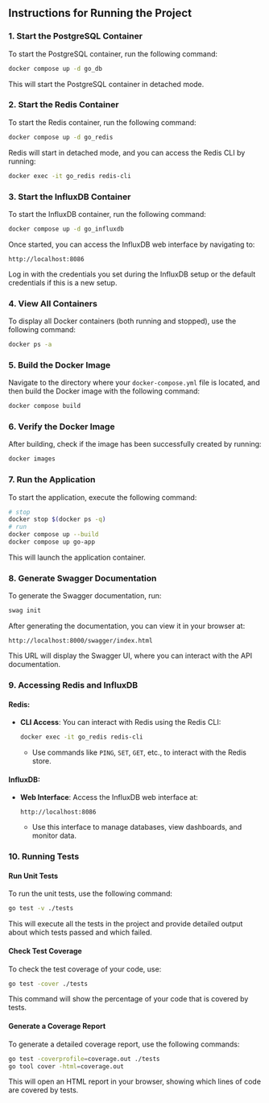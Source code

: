 ## Instructions for Running the Project

### 1. Start the PostgreSQL Container

To start the PostgreSQL container, run the following command:

```bash
docker compose up -d go_db
```

This will start the PostgreSQL container in detached mode.

### 2. Start the Redis Container

To start the Redis container, run the following command:

```bash
docker compose up -d go_redis
```

Redis will start in detached mode, and you can access the Redis CLI by running:

```bash
docker exec -it go_redis redis-cli
```

### 3. Start the InfluxDB Container

To start the InfluxDB container, run the following command:

```bash
docker compose up -d go_influxdb
```

Once started, you can access the InfluxDB web interface by navigating to:

```plaintext
http://localhost:8086
```

Log in with the credentials you set during the InfluxDB setup or the default credentials if this is a new setup.

### 4. View All Containers

To display all Docker containers (both running and stopped), use the following command:

```bash
docker ps -a
```

### 5. Build the Docker Image

Navigate to the directory where your `docker-compose.yml` file is located, and then build the Docker image with the
following command:

```bash
docker compose build
```

### 6. Verify the Docker Image

After building, check if the image has been successfully created by running:

```bash
docker images
```

### 7. Run the Application

To start the application, execute the following command:

```bash
# stop
docker stop $(docker ps -q)
# run
docker compose up --build
docker compose up go-app
```

This will launch the application container.

### 8. Generate Swagger Documentation

To generate the Swagger documentation, run:

```bash
swag init
```

After generating the documentation, you can view it in your browser at:

```plaintext
http://localhost:8000/swagger/index.html
```

This URL will display the Swagger UI, where you can interact with the API documentation.

### 9. Accessing Redis and InfluxDB

#### Redis:

- **CLI Access**: You can interact with Redis using the Redis CLI:

  ```bash
  docker exec -it go_redis redis-cli
  ```

    - Use commands like `PING`, `SET`, `GET`, etc., to interact with the Redis store.

#### InfluxDB:

- **Web Interface**: Access the InfluxDB web interface at:

  ```plaintext
  http://localhost:8086
  ```

    - Use this interface to manage databases, view dashboards, and monitor data.

### 10. Running Tests

#### Run Unit Tests

To run the unit tests, use the following command:

```bash
go test -v ./tests
```

This will execute all the tests in the project and provide detailed output about which tests passed and which failed.

#### Check Test Coverage

To check the test coverage of your code, use:

```bash
go test -cover ./tests
```

This command will show the percentage of your code that is covered by tests.

#### Generate a Coverage Report

To generate a detailed coverage report, use the following commands:

```bash
go test -coverprofile=coverage.out ./tests
go tool cover -html=coverage.out
```

This will open an HTML report in your browser, showing which lines of code are covered by tests.
